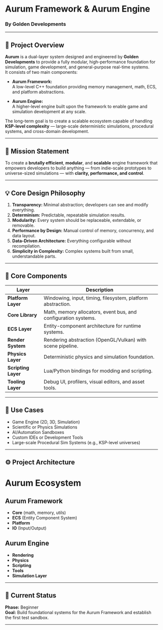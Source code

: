 ﻿# Aurum Framework & Aurum Engine
### By Golden Developments

---

## 🧭 Project Overview

**Aurum** is a dual-layer system designed and engineered by **Golden Developments** to provide a fully modular, high-performance foundation for simulation, game development, and general-purpose real-time systems.  
It consists of two main components:

- **Aurum Framework:**  
  A low-level C++ foundation providing memory management, math, ECS, and platform abstractions.

- **Aurum Engine:**  
  A higher-level engine built upon the framework to enable game and simulation development at any scale.

The long-term goal is to create a scalable ecosystem capable of handling **KSP-level complexity** — large-scale deterministic simulations, procedural systems, and cross-domain development.

---

## 🎯 Mission Statement

To create a **brutally efficient**, **modular**, and **scalable** engine framework that empowers developers to build anything — from indie-scale prototypes to universe-sized simulations — with **clarity, performance, and control**.

---

## 💡 Core Design Philosophy

1. **Transparency:** Minimal abstraction; developers can see and modify everything.
2. **Determinism:** Predictable, repeatable simulation results.
3. **Modularity:** Every system should be replaceable, extendable, or removable.
4. **Performance by Design:** Manual control of memory, concurrency, and data layout.
5. **Data-Driven Architecture:** Everything configurable without recompilation.
6. **Simplicity in Complexity:** Complex systems built from small, understandable parts.

---

## 🧱 Core Components

| Layer | Description |
|-------|--------------|
| **Platform Layer** | Windowing, input, timing, filesystem, platform abstraction. |
| **Core Library** | Math, memory allocators, event bus, and configuration systems. |
| **ECS Layer** | Entity-component architecture for runtime systems. |
| **Render System** | Rendering abstraction (OpenGL/Vulkan) with scene pipeline. |
| **Physics Layer** | Deterministic physics and simulation foundation. |
| **Scripting Layer** | Lua/Python bindings for modding and scripting. |
| **Tooling Layer** | Debug UI, profilers, visual editors, and asset tools. |

---

## 🧩 Use Cases

- Game Engine (2D, 3D, Simulation)
- Scientific or Physics Simulations
- AI/Automation Sandboxes
- Custom IDEs or Development Tools
- Large-scale Procedural Sim Systems (e.g., KSP-level universes)

---

## ⚙️ Project Architecture

# Aurum Ecosystem

## Aurum Framework
- **Core** (math, memory, utils)
- **ECS** (Entity Component System)
- **Platform**
- **IO** (Input/Output)

## Aurum Engine
- **Rendering**
- **Physics**
- **Scripting**
- **Tools**
- **Simulation Layer**

---

## 🏁 Current Status

**Phase:** Beginner  
**Goal:** Build foundational systems for the Aurum Framework and establish the first test sandbox.

---

